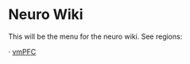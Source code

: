 # Neuro Wiki
This will be the menu for the neuro wiki. See regions: 

· [vmPFC](https://behecon.github.io/neuro/vmPFC.md)
